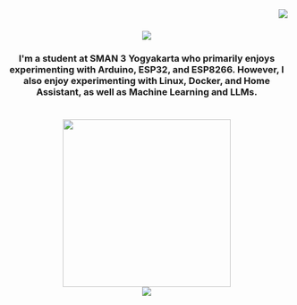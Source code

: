 <img align="right" src="https://visitor-badge.laobi.icu/badge?page_id=WilbertRs.WilbertRs" />

<h1 align="center">
    <img src="https://readme-typing-svg.herokuapp.com?font=Ubuntu&size=35&pause=10&color=000000&center=true&width=435&lines=Hi+There%F0%9F%91%8B;I'm+WilbertRs" />
</h1>

<h3 align="center">I'm a student at SMAN 3 Yogyakarta who primarily enjoys experimenting with Arduino, ESP32, and ESP8266. However, I also enjoy experimenting with Linux, Docker, and Home Assistant, as well as Machine Learning and LLMs.</h3>
<h1 align="center">
    <img width="300" height="300" src="https://github.com/user-attachments/assets/289efcde-7489-4760-a55a-556965e34d25">
    
<div align="center">
    <img src="https://skillicons.dev/icons?i=arduino,cpp,git,github,vscode,robloxstudio,lua,linux,docker" /><br>
</div>

<!--
<br/>
<hr/>
<!--
<h2 align="center">⚡ Stats ⚡</h2>
<br>
<div align=center>
  <img width=390 src="https://github-readme-streak-stats-salesp07.vercel.app?user=WilbertRs"/>
</div>

<br/>
-->
<!--
Thanks salesp07 for the README code
-->

<!--
150 pixel
https://github.com/user-attachments/assets/6ee92b41-85c8-45c8-b510-86f285af9efe

50 pixel
![Untitled_500_x_500_px_1 (2)](https://github.com/user-attachments/assets/5b4bb2a9-9c30-4203-9b94-6c66729c72c2)

75 pixel
![Untitled_500_x_500_px_1 (4)](https://github.com/user-attachments/assets/289efcde-7489-4760-a55a-556965e34d25)
-->





